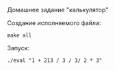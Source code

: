Домашнее задание "калькулятор"

Создание исполняемого файла:
```
make all
```

Запуск:
```
./eval "1 + 213 / 3 / 3/ 2 * 3"
```
